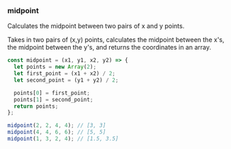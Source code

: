 ### midpoint

Calculates the midpoint between two pairs of x and y points.

Takes in two pairs of (x,y) points, calculates the midpoint between the x's, the midpoint between the y's, and returns the coordinates in an array.

```js
const midpoint = (x1, y1, x2, y2) => {
  let points = new Array(2);
  let first_point = (x1 + x2) / 2;
  let second_point = (y1 + y2) / 2;

  points[0] = first_point;
  points[1] = second_point;
  return points;
};
```

```js
midpoint(2, 2, 4, 4); // [3, 3]
midpoint(4, 4, 6, 6); // [5, 5]
midpoint(1, 3, 2, 4); // [1.5, 3.5]
```

